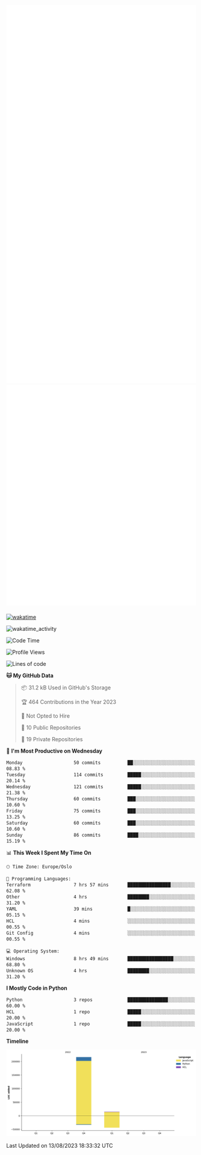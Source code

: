 ![Metrics](/metrics.svg)![Additional metrics](metrics.additional.svg)
----------------------------------------------------------------------------------------------------------------------------------------------------

[![wakatime](https://wakatime.com/badge/user/139c3dc8-b99d-475a-b6b4-e7663d03add8.svg)](https://wakatime.com/@139c3dc8-b99d-475a-b6b4-e7663d03add8)

![wakatime_activity](https://wakatime.com/share/@merca/d0fb6363-0f77-40ae-9525-9b9347ed2e36.svg)

<!--START_SECTION:waka-->
![Code Time](http://img.shields.io/badge/Code%20Time-6%2C740%20hrs%2043%20mins-blue)

![Profile Views](http://img.shields.io/badge/Profile%20Views-0-blue)

![Lines of code](https://img.shields.io/badge/From%20Hello%20World%20I%27ve%20Written-230.4%20thousand%20lines%20of%20code-blue)

**🐱 My GitHub Data** 

> 📦 31.2 kB Used in GitHub's Storage 
 > 
> 🏆 464 Contributions in the Year 2023
 > 
> 🚫 Not Opted to Hire
 > 
> 📜 10 Public Repositories 
 > 
> 🔑 19 Private Repositories 
 > 
📅 **I'm Most Productive on Wednesday** 

```text
Monday                   50 commits          ██░░░░░░░░░░░░░░░░░░░░░░░   08.83 % 
Tuesday                  114 commits         █████░░░░░░░░░░░░░░░░░░░░   20.14 % 
Wednesday                121 commits         █████░░░░░░░░░░░░░░░░░░░░   21.38 % 
Thursday                 60 commits          ███░░░░░░░░░░░░░░░░░░░░░░   10.60 % 
Friday                   75 commits          ███░░░░░░░░░░░░░░░░░░░░░░   13.25 % 
Saturday                 60 commits          ███░░░░░░░░░░░░░░░░░░░░░░   10.60 % 
Sunday                   86 commits          ████░░░░░░░░░░░░░░░░░░░░░   15.19 % 
```


📊 **This Week I Spent My Time On** 

```text
🕑︎ Time Zone: Europe/Oslo

💬 Programming Languages: 
Terraform                7 hrs 57 mins       ████████████████░░░░░░░░░   62.08 % 
Other                    4 hrs               ████████░░░░░░░░░░░░░░░░░   31.20 % 
YAML                     39 mins             █░░░░░░░░░░░░░░░░░░░░░░░░   05.15 % 
HCL                      4 mins              ░░░░░░░░░░░░░░░░░░░░░░░░░   00.55 % 
Git Config               4 mins              ░░░░░░░░░░░░░░░░░░░░░░░░░   00.55 % 

💻 Operating System: 
Windows                  8 hrs 49 mins       █████████████████░░░░░░░░   68.80 % 
Unknown OS               4 hrs               ████████░░░░░░░░░░░░░░░░░   31.20 % 
```

**I Mostly Code in Python** 

```text
Python                   3 repos             ███████████████░░░░░░░░░░   60.00 % 
HCL                      1 repo              █████░░░░░░░░░░░░░░░░░░░░   20.00 % 
JavaScript               1 repo              █████░░░░░░░░░░░░░░░░░░░░   20.00 % 
```



**Timeline**

![Lines of Code chart](https://raw.githubusercontent.com/merca/merca/current/assets/bar_graph.png)


 Last Updated on 13/08/2023 18:33:32 UTC
<!--END_SECTION:waka-->
